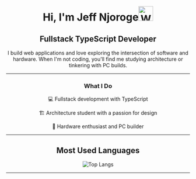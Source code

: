 <div align="center">

# Hi, I'm Jeff Njoroge<img src="https://raw.githubusercontent.com/Tarikul-Islam-Anik/Animated-Fluent-Emojis/master/Emojis/Hand%20gestures/Waving%20Hand%20Light%20Skin%20Tone.png" alt="Waving Hand Light Skin Tone" width="40" height="40"/>

## Fullstack TypeScript Developer

I build web applications and love exploring the intersection of software and hardware. When I'm not coding, you'll find me studying architecture or tinkering with PC builds.

---

### What I Do

💻 Fullstack development with TypeScript

🏗️ Architecture student with a passion for design

🔧 Hardware enthusiast and PC builder

<!-- 🌐 Check out my [portfolio](https://www.jeffnjoroge.com/) -->

---

## Most Used Languages

![Top Langs][top_langs_img]

</div>

---

<!-- img references -->

[top_langs_img]: https://github-readme-stats.vercel.app/api/top-langs/?username=jeff283&layout=compact&langs_count=8&hide_border=true&theme=radical "Jeff Top Lang"
